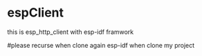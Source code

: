 # espClient
this is esp_http_client with esp-idf framwork

#please recurse when clone again esp-idf when clone my project
